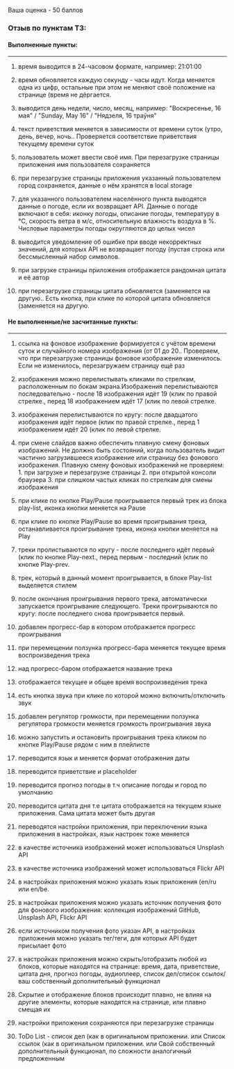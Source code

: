 Ваша оценка - 50 баллов

### Отзыв по пунктам ТЗ:

#### Выполненные пункты:

---

1. время выводится в 24-часовом формате, например: 21:01:00

2. время обновляется каждую секунду - часы идут. Когда меняется одна из цифр, остальные при этом не меняют своё положение на странице (время не дёргается.

3. выводится день недели, число, месяц, например: "Воскресенье, 16 мая" / "Sunday, May 16" / "Нядзеля, 16 траўня"

4. текст приветствия меняется в зависимости от времени суток (утро, день, вечер, ночь.. Проверяется соответствие приветствия текущему времени суток

5. пользователь может ввести своё имя. При перезагрузке страницы приложения имя пользователя сохраняется

6. при перезагрузке страницы приложения указанный пользователем город сохраняется, данные о нём хранятся в local storage

7. для указанного пользователем населённого пункта выводятся данные о погоде, если их возвращает API. Данные о погоде включают в себя: иконку погоды, описание погоды, температуру в °C, скорость ветра в м/с, относительную влажность воздуха в %. Числовые параметры погоды округляются до целых чисел

8. выводится уведомление об ошибке при вводе некорректных значений, для которых API не возвращает погоду (пустая строка или бессмысленный набор символов.

9. при загрузке страницы приложения отображается рандомная цитата и её автор

10. при перезагрузке страницы цитата обновляется (заменяется на другую.. Есть кнопка, при клике по которой цитата обновляется (заменяется на другую.

#### Не выполненные/не засчитанные пункты:

---

1. ссылка на фоновое изображение формируется с учётом времени суток и случайного номера изображения (от 01 до 20.. Проверяем, что при перезагрузке страницы фоновое изображение изменилось. Если не изменилось, перезагружаем страницу ещё раз

2. изображения можно перелистывать кликами по стрелкам, расположенным по бокам экрана.Изображения перелистываются последовательно - после 18 изображения идёт 19 (клик по правой стрелке., перед 18 изображением идёт 17 (клик по левой стрелке.

3. изображения перелистываются по кругу: после двадцатого изображения идёт первое (клик по правой стрелке., перед 1 изображением идёт 20 (клик по левой стрелке.

4. при смене слайдов важно обеспечить плавную смену фоновых изображений. Не должно быть состояний, когда пользователь видит частично загрузившееся изображение или страницу без фонового изображения. Плавную смену фоновых изображений не проверяем: 1. при загрузке и перезагрузке страницы 2. при открытой консоли браузера 3. при слишком частых кликах по стрелкам для смены изображения

5. при клике по кнопке Play/Pause проигрывается первый трек из блока play-list, иконка кнопки меняется на Pause

6. при клике по кнопке Play/Pause во время проигрывания трека, останавливается проигрывание трека, иконка кнопки меняется на Play

7. треки пролистываются по кругу - после последнего идёт первый (клик по кнопке Play-next., перед первым - последний (клик по кнопке Play-prev.

8. трек, который в данный момент проигрывается, в блоке Play-list выделяется стилем

9. после окончания проигрывания первого трека, автоматически запускается проигрывание следующего. Треки проигрываются по кругу: после последнего снова проигрывается первый.

10. добавлен прогресс-бар в котором отображается прогресс проигрывания

11. при перемещении ползунка прогресс-бара меняется текущее время воспроизведения трека

12. над прогресс-баром отображается название трека

13. отображается текущее и общее время воспроизведения трека

14. есть кнопка звука при клике по которой можно включить/отключить звук

15. добавлен регулятор громкости, при перемещении ползунка регулятора громкости меняется громкость проигрывания звука

16. можно запустить и остановить проигрывания трека кликом по кнопке Play/Pause рядом с ним в плейлисте

17. переводится язык и меняется формат отображения даты

18. переводится приветствие и placeholder

19. переводится прогноз погоды в т.ч описание погоды и город по умолчанию

20. переводится цитата дня т.е цитата отображается на текущем языке приложения. Сама цитата может быть другая

21. переводятся настройки приложения, при переключении языка приложения в настройках, язык настроек тоже меняется

22. в качестве источника изображений может использоваться Unsplash API

23. в качестве источника изображений может использоваться Flickr API

24. в настройках приложения можно указать язык приложения (en/ru или en/be.

25. в настройках приложения можно указать источник получения фото для фонового изображения: коллекция изображений GitHub, Unsplash API, Flickr API

26. если источником получения фото указан API, в настройках приложения можно указать тег/теги, для которых API будет присылает фото

27. в настройках приложения можно скрыть/отобразить любой из блоков, которые находятся на странице: время, дата, приветствие, цитата дня, прогноз погоды, аудиоплеер, список дел/список ссылок/ваш собственный дополнительный функционал

28. Скрытие и отображение блоков происходит плавно, не влияя на другие элементы, которые находятся на странице, или плавно смещая их

29. настройки приложения сохраняются при перезагрузке страницы

30. ToDo List - список дел (как в оригинальном приложении. или Список ссылок (как в оригинальном приложении. или Свой собственный дополнительный функционал, по сложности аналогичный предложенным
